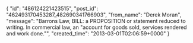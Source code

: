  {
   "id": "486124221423515",
   "post_id": "462493170453287_482690341766903",
   "from_name": "Derek Moran",
   "message": "Barrons Law, BILL: a PROPOSITION or statement reduced to writing. In commercial law, an \"account for goods sold, services rendered and work done.\"",
   "created_time": "2013-03-01T02:06:59+0000"
 }
